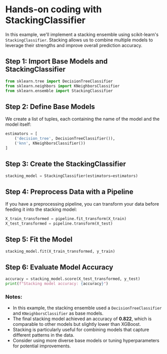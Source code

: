 # Hands-on coding with StackingClassifier

In this example, we'll implement a stacking ensemble using scikit-learn's `StackingClassifier`. Stacking allows us to combine multiple models to leverage their strengths and improve overall prediction accuracy.

## Step 1: Import Base Models and StackingClassifier

```python
from sklearn.tree import DecisionTreeClassifier
from sklearn.neighbors import KNeighborsClassifier
from sklearn.ensemble import StackingClassifier
```

## Step 2: Define Base Models

We create a list of tuples, each containing the name of the model and the model itself:

```python
estimators = [
    ('decision_tree', DecisionTreeClassifier()),
    ('knn', KNeighborsClassifier())
]
```

## Step 3: Create the StackingClassifier

```python
stacking_model = StackingClassifier(estimators=estimators)
```

## Step 4: Preprocess Data with a Pipeline

If you have a preprocessing pipeline, you can transform your data before feeding it into the stacking model:

```python
X_train_transformed = pipeline.fit_transform(X_train)
X_test_transformed = pipeline.transform(X_test)
```

## Step 5: Fit the Model

```python
stacking_model.fit(X_train_transformed, y_train)
```

## Step 6: Evaluate Model Accuracy

```python
accuracy = stacking_model.score(X_test_transformed, y_test)
print(f"Stacking model accuracy: {accuracy}")
```

### Notes:

* In this example, the stacking ensemble used a `DecisionTreeClassifier` and `KNeighborsClassifier` as base models.
* The final stacking model achieved an accuracy of **0.822**, which is comparable to other models but slightly lower than XGBoost.
* Stacking is particularly useful for combining models that capture different patterns in the data.
* Consider using more diverse base models or tuning hyperparameters for potential improvements.
